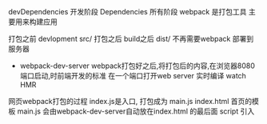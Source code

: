 devDependencies 开发阶段
Dependencies    所有阶段
webpack 是打包工具 主要用来构建应用

打包之前 devlopment  src/
打包之后 build之后   dist/  不再需要webpack  部署到服务器

- webpack-dev-server
    webpack打包好之后,将打包后的内容,在浏览器8080端口启动,时前端开发的标准
    在一个端口打开web server
    实时编译 watch HMR

网页webpack打包的过程
index.js是入口, 打包成为 main.js
index.html 首页的模板 main.js 会由webpack-dev-server自动放在index.html 的最后面 script 引入